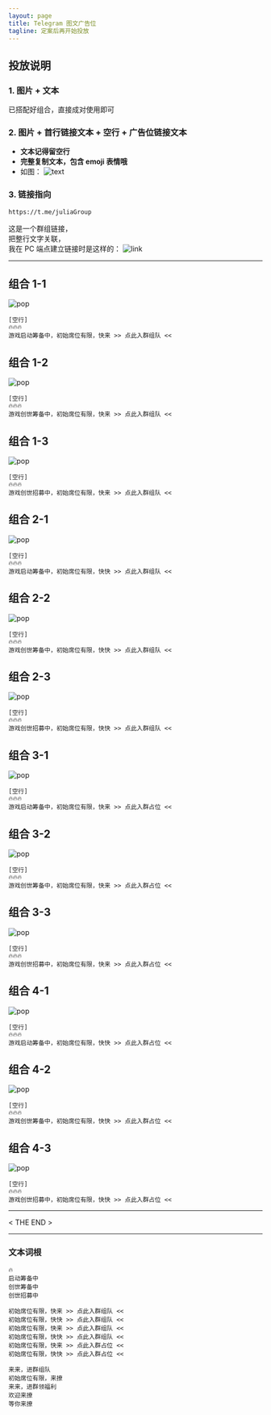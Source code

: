 ```yaml
---
layout: page
title: Telegram 图文广告位
tagline: 定案后再开始投放
---
```



## 投放说明


### 1. 图片 + 文本

已搭配好组合，直接成对使用即可


### 2. 图片 + 首行链接文本 + 空行 + 广告位链接文本

- **文本记得留空行**
- **完整复制文本，包含 emoji 表情哦**
- 如图：
  ![text](/assets/pops/cindy_text.png)



### 3. 链接指向

```markdown
https://t.me/juliaGroup
```

这是一个群组链接，<br>
把整行文字关联，<br>
我在 PC 端点建立链接时是这样的：
![link](/assets/pops/cindy_link.png)



---

## 组合 1-1

![pop](/assets/pops/cindy01.jpg)

```text
[空行]
🔥🔥🔥
游戏启动筹备中，初始席位有限，快来 >> 点此入群组队 <<
```


## 组合 1-2

![pop](/assets/pops/cindy02.jpg)

```text
[空行]
🔥🔥🔥
游戏创世筹备中，初始席位有限，快来 >> 点此入群组队 <<
```


## 组合 1-3

![pop](/assets/pops/cindy03.jpg)

```text
[空行]
🔥🔥🔥
游戏创世招募中，初始席位有限，快来 >> 点此入群组队 <<
```



## 组合 2-1

![pop](/assets/pops/cindy11.jpg)

```text
[空行]
🔥🔥🔥
游戏启动筹备中，初始席位有限，快快 >> 点此入群组队 <<
```


## 组合 2-2

![pop](/assets/pops/cindy12.jpg)

```text
[空行]
🔥🔥🔥
游戏创世筹备中，初始席位有限，快快 >> 点此入群组队 <<
```


## 组合 2-3

![pop](/assets/pops/cindy13.jpg)

```text
[空行]
🔥🔥🔥
游戏创世招募中，初始席位有限，快快 >> 点此入群组队 <<
```





## 组合 3-1

![pop](/assets/pops/cindy21.jpg)

```text
[空行]
🔥🔥🔥
游戏启动筹备中，初始席位有限，快来 >> 点此入群占位 <<
```


## 组合 3-2

![pop](/assets/pops/cindy22.jpg)

```text
[空行]
🔥🔥🔥
游戏创世筹备中，初始席位有限，快来 >> 点此入群占位 <<
```


## 组合 3-3

![pop](/assets/pops/cindy23.jpg)

```text
[空行]
🔥🔥🔥
游戏创世招募中，初始席位有限，快来 >> 点此入群占位 <<
```




## 组合 4-1

![pop](/assets/pops/cindy31.jpg)

```text
[空行]
🔥🔥🔥
游戏启动筹备中，初始席位有限，快快 >> 点此入群占位 <<
```


## 组合 4-2

![pop](/assets/pops/cindy32.jpg)

```text
[空行]
🔥🔥🔥
游戏创世筹备中，初始席位有限，快快 >> 点此入群占位 <<
```


## 组合 4-3

![pop](/assets/pops/cindy33.jpg)

```text
[空行]
🔥🔥🔥
游戏创世招募中，初始席位有限，快快 >> 点此入群占位 <<
```


---

< THE END >

---

### 文本词根

```text
🔥
启动筹备中
创世筹备中
创世招募中

初始席位有限，快来 >> 点此入群组队 <<
初始席位有限，快快 >> 点此入群组队 <<
初始席位有限，快来 >> 点此入群组队 <<
初始席位有限，快快 >> 点此入群组队 <<
初始席位有限，快来 >> 点此入群占位 <<
初始席位有限，快快 >> 点此入群占位 <<

来来，进群组队
初始席位有限，来撩
来来，进群领福利
欢迎来撩
等你来撩
```
